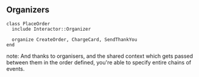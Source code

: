 ##  Organizers

    class PlaceOrder
      include Interactor::Organizer

      organize CreateOrder, ChargeCard, SendThankYou
    end

note:
    And thanks to organisers, and the shared context which gets passed between them in the order defined, you're able to
    specify entire chains of events.
